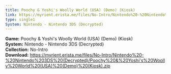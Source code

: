 ```yaml
---
title: Poochy & Yoshi's Woolly World (USA) (Demo) (Kiosk)
link: https://myrient.erista.me/files/No-Intro/Nintendo%20-%20Nintendo%203DS%20(Decrypted)/Poochy%20&%20Yoshi's%20Woolly%20World%20(USA)%20(Demo)%20(Kiosk).zip
type: single1
System: Nintendo - Nintendo 3DS (Decrypted)
---
```

<b>Game:</b> Poochy & Yoshi's Woolly World (USA) (Demo) (Kiosk)<br>
<b>System:</b> Nintendo - Nintendo 3DS (Decrypted)<br>
<b>Collection:</b> No-Intro<br>
<b>Download:</b> https://myrient.erista.me/files/No-Intro/Nintendo%20-%20Nintendo%203DS%20(Decrypted)/Poochy%20&%20Yoshi's%20Woolly%20World%20(USA)%20(Demo)%20(Kiosk).zip